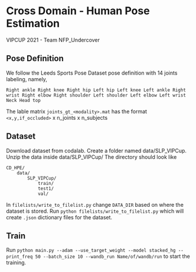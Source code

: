 # Cross Domain - Human Pose Estimation

VIPCUP 2021 - Team NFP_Undercover

## Pose Definition
We follow the Leeds Sports Pose Dataset pose definition with 14 joints labeling, namely, 

`Right ankle
Right knee
Right hip
Left hip
Left knee
Left ankle
Right wrist
Right elbow
Right shoulder
Left shoulder
Left elbow
Left wrist
Neck
Head top`

The lable matrix `joints_gt_<modality>.mat` has the format  `<x,y,if_occluded>` x n_joints x n_subjects 

## Dataset

Download dataset from codalab. Create a folder named data/SLP_VIPCup. Unzip the data inside data/SLP_VIPCup/
The directory should look like

```
CD_HPE/ 
    data/
        SLP_VIPCup/ 
            train/ 
            test1/ 
            val/
```

In `filelists/write_to_filelist.py` change `DATA_DIR` based on where the dataset is stored. Run `python filelists/write_to_filelist.py` which will create `.json` dictionary files for the dataset.

## Train

Run `python main.py --adam --use_target_weight --model stacked_hg --print_freq 50 --batch_size 10 --wandb_run Name/of/wandb/run` to start the training.
